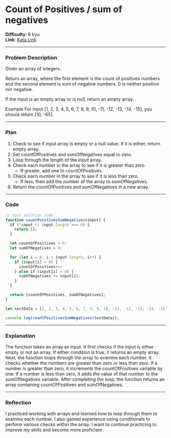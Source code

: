 # Count of Positives / sum of negatives

**Difficulty**: 8 kyu  
**Link**: [Kata Link](https://www.codewars.com/kata/576bb71bbbcf0951d5000044/solutions/javascript?filter=me&sort=best_practice&invalids=false)

---

### Problem Description

Given an array of integers.

Return an array, where the first element is the count of positives numbers and the second element is sum of negative numbers. 0 is neither positive nor negative.

If the input is an empty array or is null, return an empty array.

Example
For input [1, 2, 3, 4, 5, 6, 7, 8, 9, 10, -11, -12, -13, -14, -15], you should return [10, -65].

---

### Plan

1. Check to see if input array is empty or a null value. If it is either, return empty array.
2. Set countOfPositives and sumOfNegatives equal to zero.
3. Loop through the length of the input array.
4. Check each number in the array to see if it is greater than zero.
   - If greater, add one to countOfPositives.
5. Check each number in the array to see if it is less than zero.
   - If less, then add the number of the array to sumOfNegatives.
6. Return the countOfPositives and sumOfNegatives in a new array.

---

### Code

```javascript
// Your solution code
function countPositivesSumNegatives(input) {
  if (!input || input.length === 0) {
    return [];
  }

  let countOfPositives = 0;
  let sumOfNegatives = 0;

  for (let i = 0; i < input.length; i++) {
    if (input[i] > 0) {
      countOfPositives++;
    } else if (input[i] < 0) {
      sumOfNegatives += input[i];
    }
  }

  return [countOfPositives, sumOfNegatives];
}

let testData = [1, 2, 3, 4, 5, 6, 7, 8, 9, 10, -11, -12, -13, -14, -15];

console.log(countPositivesSumNegatives(testData));
```

---

### Explanation

The function takes an array as input. It first checks if the input is either empty or not an array. If either condition is true, it returns an empty array. Next, the function loops through the array to examine each number. It checks whether the numbers are greater than zero or less than zero. If a number is greater than zero, it increments the countOfPositives variable by one. If a number is less than zero, it adds the value of that number to the sumOfNegatives variable. After completing the loop, the function returns an array containing countOfPositives and sumOfNegatives.

---

### Reflection

I practiced working with arrays and learned how to loop through them to examine each number. I also gained experience using conditionals to perform various checks within the array. I want to continue practicing to improve my skills and become more proficient.
